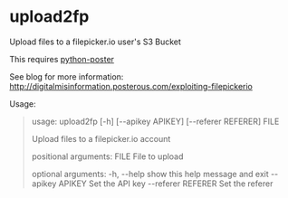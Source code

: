 upload2fp
=========

Upload files to a filepicker.io user's S3 Bucket

This requires [python-poster](https://github.com/synack/python-poster)

See blog for more information: http://digitalmisinformation.posterous.com/exploiting-filepickerio

Usage:

>usage: upload2fp [-h] [--apikey APIKEY] [--referer REFERER] FILE
>
>Upload files to a filepicker.io account
>
>positional arguments:
>  FILE               File to upload
>
>optional arguments:
>  -h, --help         show this help message and exit
>  --apikey APIKEY    Set the API key
>  --referer REFERER  Set the referer
